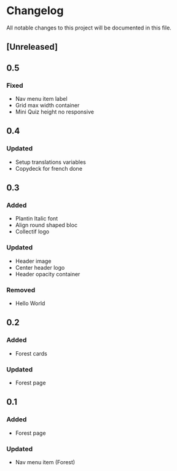 # Changelog
All notable changes to this project will be documented in this file.

## [Unreleased]

## 0.5
### Fixed
- Nav menu item label
- Grid max width container
- Mini Quiz height no responsive

## 0.4
### Updated
- Setup translations variables
- Copydeck for french done

## 0.3
### Added
- Plantin Italic font
- Align round shaped bloc
- Collectif logo

### Updated

- Header image
- Center header logo
- Header opacity container

### Removed
- Hello World


## 0.2
### Added
- Forest cards

### Updated

- Forest page


## 0.1
### Added
- Forest page

### Updated

- Nav menu item (Forest)
